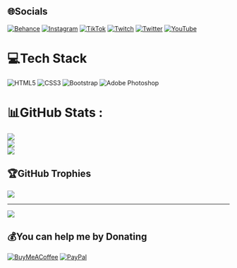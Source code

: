 
## 🌐Socials
[![Behance](https://img.shields.io/badge/Behance-1769ff?logo=behance&logoColor=white)](https://behance.net/amstad) [![Instagram](https://img.shields.io/badge/Instagram-%23E4405F.svg?logo=Instagram&logoColor=white)](https://instagram.com/1ygor) [![TikTok](https://img.shields.io/badge/TikTok-%23000000.svg?logo=TikTok&logoColor=white)](https://tiktok.com/@1ygor) [![Twitch](https://img.shields.io/badge/Twitch-%239146FF.svg?logo=Twitch&logoColor=white)](https://twitch.tv/amstad) [![Twitter](https://img.shields.io/badge/Twitter-%231DA1F2.svg?logo=Twitter&logoColor=white)](https://twitter.com/1ygor) [![YouTube](https://img.shields.io/badge/YouTube-%23FF0000.svg?logo=YouTube&logoColor=white)](https://youtube.com/channel/UCS8I1cO67qzPlHebhjPFp2A) 

# 💻Tech Stack
![HTML5](https://img.shields.io/badge/html5-%23E34F26.svg?style=for-the-badge&logo=html5&logoColor=white) ![CSS3](https://img.shields.io/badge/css3-%231572B6.svg?style=for-the-badge&logo=css3&logoColor=white) ![Bootstrap](https://img.shields.io/badge/bootstrap-%23563D7C.svg?style=for-the-badge&logo=bootstrap&logoColor=white) ![Adobe Photoshop](https://img.shields.io/badge/adobephotoshop-%2331A8FF.svg?style=for-the-badge&logo=adobephotoshop&logoColor=white)
# 📊GitHub Stats :
![](https://github-readme-stats.vercel.app/api?username=amstadbr&theme=radical&hide_border=false&include_all_commits=true&count_private=true)<br/>
![](https://github-readme-streak-stats.herokuapp.com/?user=amstadbr&theme=radical&hide_border=false)<br/>
![](https://github-readme-stats.vercel.app/api/top-langs/?username=amstadbr&theme=radical&hide_border=false&include_all_commits=true&count_private=true&layout=compact)

## 🏆GitHub Trophies
![](https://github-profile-trophy.vercel.app/?username=amstadbr&theme=radical&no-frame=false&no-bg=false&margin-w=4)

---
[![](https://visitcount.itsvg.in/api?id=amstadbr&icon=0&color=0)](https://visitcount.itsvg.in)

  ## 💰You can help me by Donating
  [![BuyMeACoffee](https://img.shields.io/badge/Buy%20Me%20a%20Coffee-ffdd00?style=for-the-badge&logo=buy-me-a-coffee&logoColor=black)](https://buymeacoffee.com/amstad) [![PayPal](https://img.shields.io/badge/PayPal-00457C?style=for-the-badge&logo=paypal&logoColor=white)](https://paypal.me/emaildoygor@yahoo.com) 

  <!-- Proudly created with GPRM ( https://gprm.itsvg.in ) -->
  
